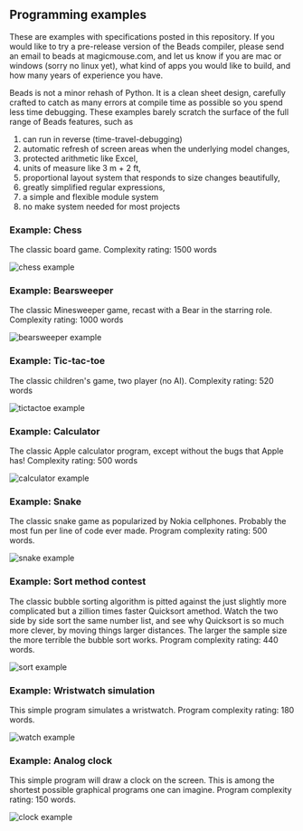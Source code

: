 
## Programming examples

These are examples with specifications posted in this repository.
If you would like to try a pre-release version of the Beads compiler, please send an email to beads at magicmouse.com, and let us know if you are mac or windows (sorry no linux yet), what kind of apps you would like to build, and how many years of experience you have.

Beads is not a minor rehash of Python. It is a clean sheet design, carefully crafted to catch as many errors at compile time as possible so you spend less time debugging. These examples barely scratch the surface of the full range of Beads features, such as 
1. can run in reverse (time-travel-debugging) 
2. automatic refresh of screen areas when the underlying model changes, 
3. protected arithmetic like Excel, 
4. units of measure like 3 m + 2 ft, 
5. proportional layout system that responds to size changes beautifully, 
6. greatly simplified regular expressions, 
7. a simple and flexible module system 
8. no make system needed for most projects

### Example: Chess

The classic board game. Complexity rating: 1500 words

![chess example](http://magicmouse.com/beads/examples/chess/chess.png)

### Example: Bearsweeper

The classic Minesweeper game, recast with a Bear in the starring role. Complexity rating: 1000 words

![bearsweeper example](http://magicmouse.com/beads/examples/bearsweeper/game1_small.png)

### Example: Tic-tac-toe

The classic children's game, two player (no AI). Complexity rating: 520 words

![tictactoe example](http://magicmouse.com/beads/examples/TicTacToe/tictactoe.gif)

### Example: Calculator

The classic Apple calculator program, except without the bugs that Apple has! Complexity rating: 500 words

![calculator example](http://magicmouse.com/beads/examples/calculator/calculator.gif)

### Example: Snake

The classic snake game as popularized by Nokia cellphones. Probably the most fun per line of code ever made. Program complexity rating: 500 words.

![snake example](http://magicmouse.com/beads/examples/snake/snake_animated.gif)

### Example: Sort method contest

The classic bubble sorting algorithm is pitted against the just slightly more complicated but a zillion times faster Quicksort amethod. Watch the two side by side sort the same number list, and see why Quicksort is so much more clever, by moving things larger distances. The larger the sample size the more terrible the bubble sort works. Program complexity rating: 440 words.

![sort example](http://magicmouse.com/beads/examples/sort_contest/screenshot_bubble_400.png)

### Example: Wristwatch simulation

This simple program simulates a wristwatch. Program complexity rating: 180 words.

![watch example](http://magicmouse.com/beads/examples/watch/watch_example_animated.gif)

### Example: Analog clock

This simple program will draw a clock on the screen. This is among the shortest possible graphical programs one can imagine. Program complexity rating: 150 words.

![clock example](http://magicmouse.com/beads/examples/clock/clock_screenshot_anim.gif)

